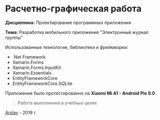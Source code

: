 # Расчетно-графическая работа

**Дисциплина:** Проектирование программных приложения

**Тема:** Разработка мобильного приложения "Электронный журнал группы"

Использованные технологии, библиотеки и фреймворки:
* .Net Framework
* Xamarin.Forms 
* Xamarin.Forms.InputKit
* Xamarin.Essentials
* EntityFrameworkCore
* EntityFrameworkCore.SQLite

Приложение было протестированно на **Xiaomi Mi A1 - Android Pie 9.0**
>Работа выполненна в учебных целях

[Arslav](https://github.com/Arslav) - 2019 г.
